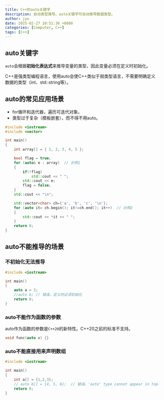```yaml
---
title: C++的auto关键字
description: 自动类型推导。auto关键字可自动推导数据类型。
author: jyu
date: 2025-02-27 10:51:36 +0800
categories: [Computer, C++]
tags: [C++]
---
```


## auto关键字

`auto`会根据**初始化表达式**来推导变量的类型，因此变量必须在定义时初始化。

C++是强类型编程语言，使用auto会使C++类似于弱类型语言，不需要明确定义数据的类型（int、std::string等）。

## auto的常见应用场景

- for循环和迭代器，遍历可迭代对象。
- 类型过于复杂（模板嵌套），而不得不用auto。

```cpp
#include <iostream>
#include <vector>

int main()
{
    int array[] = { 1, 2, 3, 4, 5 };

    bool flag = true;
    for (auto& e : array)  // 示例1
    {
        if(!flag)
            std::cout << " ";
        std::cout << e;
        flag = false;
    }
    std::cout << "\n";

    std::vector<char> ch={'a', 'b', 'c', '\n'};
    for (auto it= ch.begin(); it!=ch.end(); it++)  // 示例2
    {
        std::cout << *it << " ";
    }
    return 0;
}
```

## auto不能推导的场景

### 不初始化无法推导

```cpp
#include <iostream>

int main()
{
    auto a = 3;
    //auto b; // 错误。定义时必须初始化
    return 0;
}
```

### auto不能作为函数的参数

auto作为函数的参数是`C++20`的新特性。C++20之前的标准不支持。

```cpp
void func(auto v) {}
```

### auto不能直接用来声明数组

```cpp
#include <iostream>

int main()
{
    int a[] = {1,2,3};
    // auto b[] = {4, 5, 6};  // 错误。'auto' type cannot appear in top-level array type
    return 0;
}
```
